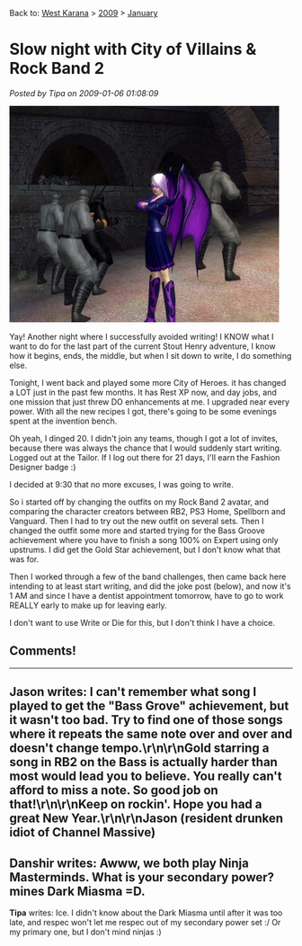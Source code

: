 Back to: [West Karana](/posts/westkarana.md) > [2009](/posts/2009/westkarana.md) > [January](./westkarana.md)
# Slow night with City of Villains & Rock Band 2

*Posted by Tipa on 2009-01-06 01:08:09*

![](../../../uploads/2009/01/cityofheroes-2009-01-05-19-20-04-34.jpg "cityofheroes-2009-01-05-19-20-04-34")

Yay! Another night where I successfully avoided writing! I KNOW what I want to do for the last part of the current Stout Henry adventure, I know how it begins, ends, the middle, but when I sit down to write, I do something else.

Tonight, I went back and played some more City of Heroes. it has changed a LOT just in the past few months. It has Rest XP now, and day jobs, and one mission that just threw DO enhancements at me. I upgraded near every power. With all the new recipes I got, there's going to be some evenings spent at the invention bench.

Oh yeah, I dinged 20. I didn't join any teams, though I got a lot of invites, because there was always the chance that I would suddenly start writing. Logged out at the Tailor. If I log out there for 21 days, I'll earn the Fashion Designer badge :)

I decided at 9:30 that no more excuses, I was going to write.

So i started off by changing the outfits on my Rock Band 2 avatar, and comparing the character creators between RB2, PS3 Home, Spellborn and Vanguard. Then I had to try out the new outfit on several sets. Then I changed the outfit some more and started trying for the Bass Groove achievement where you have to finish a song 100% on Expert using only upstrums. I did get the Gold Star achievement, but I don't know what that was for.

Then I worked through a few of the band challenges, then came back here intending to at least start writing, and did the joke post (below), and now it's 1 AM and since I have a dentist appointment tomorrow, have to go to work REALLY early to make up for leaving early.

I don't want to use Write or Die for this, but I don't think I have a choice.

## Comments!
---
**Jason** writes: I can't remember what song I played to get the "Bass Grove" achievement, but it wasn't too bad.  Try to find one of those songs where it repeats the same note over and over and doesn't change tempo.\r\n\r\nGold starring a song in RB2 on the Bass is actually harder than most would lead you to believe.  You really can't afford to miss a note.  So good job on that!\r\n\r\nKeep on rockin'.  Hope you had a great New Year.\r\n\r\nJason (resident drunken idiot of Channel Massive)
---
**Danshir** writes: Awww, we both play Ninja Masterminds. What is your secondary power? mines Dark Miasma =D.
---
**Tipa** writes: Ice. I didn't know about the Dark Miasma until after it was too late, and respec won't let me respec out of my secondary power set :/ Or my primary one, but I don't mind ninjas :)
